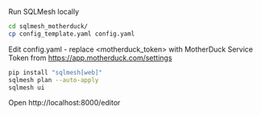 Run SQLMesh locally

``` bash
cd sqlmesh_motherduck/
cp config_template.yaml config.yaml
```
Edit config.yaml - replace <motherduck_token> with MotherDuck Service Token from https://app.motherduck.com/settings

``` bash
pip install "sqlmesh[web]"
sqlmesh plan --auto-apply
sqlmesh ui
```

Open http://localhost:8000/editor